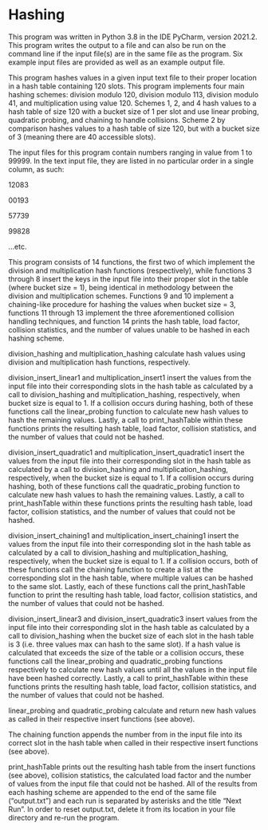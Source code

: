 # Hashing
This program was written in Python 3.8 in the IDE PyCharm, version 2021.2. This program writes the output to a file and can also be run on the command line if the input file(s) are in the same file as the program. Six example input files are provided as well as an example output file.


This program hashes values in a given input text file to their proper location in a hash table containing 120 slots. This program implements four main hashing schemes: division modulo 120, division modulo 113, division modulo 41, and multiplication using value 120. Schemes 1, 2, and 4 hash values to a hash table of size 120 with a bucket size of 1 per slot and use linear probing, quadratic probing, and chaining to handle collisions. Scheme 2 by comparison hashes values to a hash table of size 120, but with a bucket size of 3 (meaning there are 40 accessible slots).


The input files for this program contain numbers ranging in value from 1 to 99999. In the text input file, they are listed in no particular order in a single column, as such:


12083


00193


57739


99828


…etc.




This program consists of 14 functions, the first two of which implement the division and multiplication hash functions (respectively), while functions 3 through 8 insert the keys in the input file into their proper slot in the table (where bucket size = 1), being identical in methodology between the division and multiplication schemes. Functions 9 and 10 implement a chaining-like procedure for hashing the values when bucket size = 3, functions 11 through 13 implement the three aforementioned collision handling techniques, and function 14 prints the hash table, load factor, collision statistics, and the number of values unable to be hashed in each hashing scheme.



division_hashing and multiplication_hashing calculate hash values using division and multiplication hash functions, respectively.



division_insert_linear1 and multiplication_insert1 insert the values from the input file into their corresponding slots in the hash table as calculated by a call to division_hashing and multiplication_hashing, respectively, when bucket size is equal to 1. If a collision occurs during hashing, both of these functions call the linear_probing function to calculate new hash values to hash the remaining values. Lastly, a call to print_hashTable within these functions prints the resulting hash table, load factor, collision statistics, and the number of values that could not be hashed.



division_insert_quadratic1 and multiplication_insert_quadratic1 insert the values from the input file into their corresponding slot in the hash table as calculated by a call to division_hashing and multiplication_hashing, respectively, when the bucket size is equal to 1. If a collision occurs during hashing, both of these functions call the quadratic_probing function to calculate new hash values to hash the remaining values. Lastly, a call to print_hashTable within these functions prints the resulting hash table, load factor, collision statistics, and the number of values that could not be hashed.



division_insert_chaining1 and multiplication_insert_chaining1 insert the values from the input file into their corresponding slot in the hash table as calculated by a call to division_hashing and multiplication_hashing, respectively, when the bucket size is equal to 1. If a collision occurs, both of these functions call the chaining function to create a list at the corresponding slot in the hash table, where multiple values can be hashed to the same slot. Lastly, each of these functions call the print_hashTable function to print the resulting hash table, load factor, collision statistics, and the number of values that could not be hashed.



division_insert_linear3 and division_insert_quadratic3 insert values from the input file into their corresponding slot in the hash table as calculated by a call to division_hashing when the bucket size of each slot in the hash table is 3 (i.e. three values max can hash to the same slot). If a hash value is calculated that exceeds the size of the table or a collision occurs, these functions call the linear_probing and quadratic_probing functions respectively to calculate new hash values until all the values in the input file have been hashed correctly. Lastly, a call to print_hashTable within these functions prints the resulting hash table, load factor, collision statistics, and the number of values that could not be hashed.



linear_probing and quadratic_probing calculate and return new hash values as called in their respective insert functions (see above).



The chaining function appends the number from in the input file into its correct slot in the hash table when called in their respective insert functions (see above).



print_hashTable prints out the resulting hash table from the insert functions (see above), collision statistics, the calculated load factor and the number of values from the input file that could not be hashed. All of the results from each hashing scheme are appended to the end of the same file (“output.txt”) and each run is separated by asterisks and the title “Next Run”. In order to reset output.txt, delete it from its location in your file directory and re-run the program.


